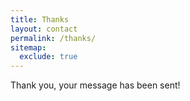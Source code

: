 ```yaml
---
title: Thanks
layout: contact
permalink: /thanks/
sitemap:
  exclude: true
---
```


Thank you, your message has been sent!